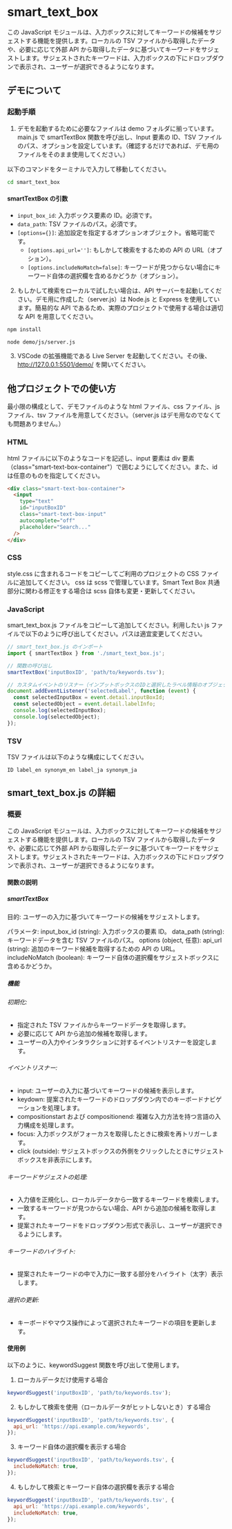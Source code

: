 # smart_text_box

この JavaScript モジュールは、入力ボックスに対してキーワードの候補をサジェストする機能を提供します。ローカルの TSV ファイルから取得したデータや、必要に応じて外部 API から取得したデータに基づいてキーワードをサジェストします。サジェストされたキーワードは、入力ボックスの下にドロップダウンで表示され、ユーザーが選択できるようになります。

## デモについて

### 起動手順

1. デモを起動するために必要なファイルは demo フォルダに揃っています。main.js で smartTextBox 関数を呼び出し、Input 要素の ID、TSV ファイルのパス、オプションを設定しています。（確認するだけであれば、デモ用のファイルをそのまま使用してください。）

以下のコマンドをターミナルで入力して移動してください。

```sh
cd smart_text_box
```

#### smartTextBox の引数

- `input_box_id`: 入力ボックス要素の ID。必須です。
- `data_path`: TSV ファイルのパス。必須です。
- `[options={}]`: 追加設定を指定するオプションオブジェクト。省略可能です。
  - `[options.api_url='']`: もしかして検索をするための API の URL（オプション）。
  - `[options.includeNoMatch=false]`: キーワードが見つからない場合にキーワード自体の選択欄を含めるかどうか（オプション）。

2. もしかして検索をローカルで試したい場合は、API サーバーを起動してください。デモ用に作成した（server.js）は Node.js と Express を使用しています。簡易的な API であるため、実際のプロジェクトで使用する場合は適切な API を用意してください。

```sh
npm install
```

```sh
node demo/js/server.js
```

3. VSCode の拡張機能である Live Server を起動してください。その後、http://127.0.0.1:5501/demo/ を開いてください。

## 他プロジェクトでの使い方

最小限の構成として、デモファイルのような html ファイル、css ファイル、js ファイル、tsv ファイルを用意してください。（server.js はデモ用なのでなくても問題ありません。）

### HTML

html ファイルに以下のようなコードを記述し、input 要素は div 要素（class="smart-text-box-container"）で囲むようにしてください。また、id は任意のものを指定してください。

```html
<div class="smart-text-box-container">
  <input
    type="text"
    id="inputBoxID"
    class="smart-text-box-input"
    autocomplete="off"
    placeholder="Search..."
  />
</div>
```

### CSS

style.css に含まれるコードをコピーしてご利用のプロジェクトの CSS ファイルに追加してください。
css は scss で管理しています。Smart Text Box 共通部分に関わる修正をする場合は scss 自体も変更・更新してください。

### JavaScript

smart_text_box.js ファイルをコピーして追加してください。利用したい js ファイルで以下のように呼び出してください。パスは適宜変更してください。

```javascript
// smart_text_box.js のインポート
import { smartTextBox } from './smart_text_box.js';

// 関数の呼び出し
smartTextBox('inputBoxID', 'path/to/keywords.tsv');

// カスタムイベントのリスナー（インプットボックスのIDと選択したラベル情報のオブジェクトを取得し、Consoleに表示する例）
document.addEventListener('selectedLabel', function (event) {
  const selectedInputBox = event.detail.inputBoxId;
  const selectedObject = event.detail.labelInfo;
  console.log(selectedInputBox);
  console.log(selectedObject);
});
```

### TSV

TSV ファイルは以下のような構成にしてください。

```tsv
ID label_en synonym_en label_ja synonym_ja
```

## smart_text_box.js の詳細

### 概要

この JavaScript モジュールは、入力ボックスに対してキーワードの候補をサジェストする機能を提供します。ローカルの TSV ファイルから取得したデータや、必要に応じて外部 API から取得したデータに基づいてキーワードをサジェストします。サジェストされたキーワードは、入力ボックスの下にドロップダウンで表示され、ユーザーが選択できるようになります。

#### 関数の説明

##### smartTextBox

目的: ユーザーの入力に基づいてキーワードの候補をサジェストします。

パラメータ:
input_box_id (string): 入力ボックスの要素 ID。
data_path (string): キーワードデータを含む TSV ファイルのパス。
options (object, 任意):
api_url (string): 追加のキーワード候補を取得するための API の URL。
includeNoMatch (boolean): キーワード自体の選択欄をサジェストボックスに含めるかどうか。

##### 機能

###### 初期化:

- 指定された TSV ファイルからキーワードデータを取得します。
- 必要に応じて API から追加の候補を取得します。
- ユーザーの入力やインタラクションに対するイベントリスナーを設定します。

###### イベントリスナー:

- input: ユーザーの入力に基づいてキーワードの候補を表示します。
- keydown: 提案されたキーワードのドロップダウン内でのキーボードナビゲーションを処理します。
- compositionstart および compositionend: 複雑な入力方法を持つ言語の入力構成を処理します。
- focus: 入力ボックスがフォーカスを取得したときに検索を再トリガーします。
- click (outside): サジェストボックスの外側をクリックしたときにサジェストボックスを非表示にします。

###### キーワードサジェストの処理:

- 入力値を正規化し、ローカルデータから一致するキーワードを検索します。
- 一致するキーワードが見つからない場合、API から追加の候補を取得します。
- 提案されたキーワードをドロップダウン形式で表示し、ユーザーが選択できるようにします。

###### キーワードのハイライト:

- 提案されたキーワードの中で入力に一致する部分をハイライト（太字）表示します。

###### 選択の更新:

- キーボードやマウス操作によって選択されたキーワードの項目を更新します。

#### 使用例

以下のように、keywordSuggest 関数を呼び出して使用します。

1. ローカルデータだけ使用する場合

```javascript
keywordSuggest('inputBoxID', 'path/to/keywords.tsv');
```

2. もしかして検索を使用（ローカルデータがヒットしないとき）する場合

```javascript
keywordSuggest('inputBoxID', 'path/to/keywords.tsv', {
  api_url: 'https://api.example.com/keywords',
});
```

3. キーワード自体の選択欄を表示する場合

```javascript
keywordSuggest('inputBoxID', 'path/to/keywords.tsv', {
  includeNoMatch: true,
});
```

4. もしかして検索とキーワード自体の選択欄を表示する場合

```javascript
keywordSuggest('inputBoxID', 'path/to/keywords.tsv', {
  api_url: 'https://api.example.com/keywords',
  includeNoMatch: true,
});
```
